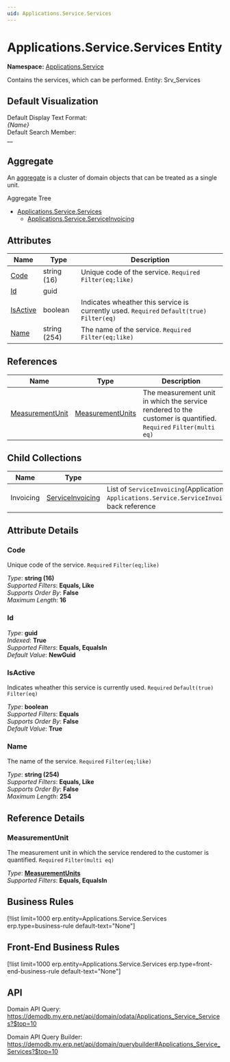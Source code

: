 ```yaml
---
uid: Applications.Service.Services
---
```

# Applications.Service.Services Entity

**Namespace:** [Applications.Service](Applications.Service.md)  

Contains the services, which can be performed. Entity: Srv_Services

## Default Visualization
Default Display Text Format:  
_{Name}_  
Default Search Member:  
__  

## Aggregate
An [aggregate](https://docs.erp.net/tech/advanced/concepts/aggregates.html) is a cluster of domain objects that can be treated as a single unit.  

Aggregate Tree  
* [Applications.Service.Services](Applications.Service.Services.md)  
  * [Applications.Service.ServiceInvoicing](Applications.Service.ServiceInvoicing.md)  

## Attributes

| Name | Type | Description |
| ---- | ---- | --- |
| [Code](Applications.Service.Services.md#code) | string (16) | Unique code of the service. `Required` `Filter(eq;like)` 
| [Id](Applications.Service.Services.md#id) | guid |  
| [IsActive](Applications.Service.Services.md#isactive) | boolean | Indicates wheather this service is currently used. `Required` `Default(true)` `Filter(eq)` 
| [Name](Applications.Service.Services.md#name) | string (254) | The name of the service. `Required` `Filter(eq;like)` 

## References

| Name | Type | Description |
| ---- | ---- | --- |
| [MeasurementUnit](Applications.Service.Services.md#measurementunit) | [MeasurementUnits](General.MeasurementUnits.md) | The measurement unit in which the service rendered to the customer is quantified. `Required` `Filter(multi eq)` |

## Child Collections

| Name | Type | Description |
| ---- | ---- | --- |
| Invoicing | [ServiceInvoicing](Applications.Service.ServiceInvoicing.md) | List of `ServiceInvoicing`(Applications.Service.ServiceInvoicing.md) child objects, based on the `Applications.Service.ServiceInvoicing.Service`(Applications.Service.ServiceInvoicing.md#service) back reference 


## Attribute Details

### Code

Unique code of the service. `Required` `Filter(eq;like)`

_Type_: **string (16)**  
_Supported Filters_: **Equals, Like**  
_Supports Order By_: **False**  
_Maximum Length_: **16**  

### Id

_Type_: **guid**  
_Indexed_: **True**  
_Supported Filters_: **Equals, EqualsIn**  
_Default Value_: **NewGuid**  

### IsActive

Indicates wheather this service is currently used. `Required` `Default(true)` `Filter(eq)`

_Type_: **boolean**  
_Supported Filters_: **Equals**  
_Supports Order By_: **False**  
_Default Value_: **True**  

### Name

The name of the service. `Required` `Filter(eq;like)`

_Type_: **string (254)**  
_Supported Filters_: **Equals, Like**  
_Supports Order By_: **False**  
_Maximum Length_: **254**  


## Reference Details

### MeasurementUnit

The measurement unit in which the service rendered to the customer is quantified. `Required` `Filter(multi eq)`

_Type_: **[MeasurementUnits](General.MeasurementUnits.md)**  
_Supported Filters_: **Equals, EqualsIn**  



## Business Rules

[!list limit=1000 erp.entity=Applications.Service.Services erp.type=business-rule default-text="None"]

## Front-End Business Rules

[!list limit=1000 erp.entity=Applications.Service.Services erp.type=front-end-business-rule default-text="None"]

## API

Domain API Query:
<https://demodb.my.erp.net/api/domain/odata/Applications_Service_Services?$top=10>

Domain API Query Builder:
<https://demodb.my.erp.net/api/domain/querybuilder#Applications_Service_Services?$top=10>


